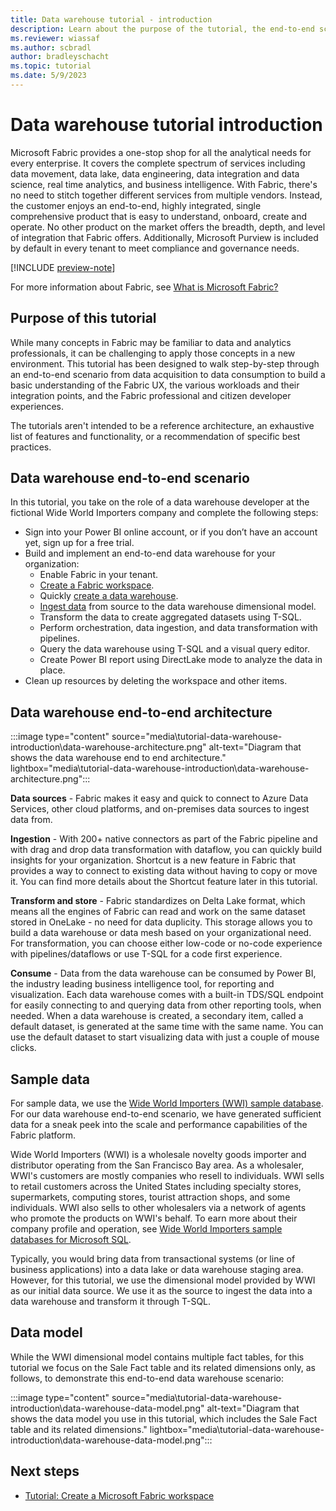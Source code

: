 ```yaml
---
title: Data warehouse tutorial - introduction
description: Learn about the purpose of the tutorial, the end-to-end scenario and architecture, the sample data, and the data model.
ms.reviewer: wiassaf
ms.author: scbradl
author: bradleyschacht
ms.topic: tutorial
ms.date: 5/9/2023
---
```


# Data warehouse tutorial introduction

Microsoft Fabric provides a one-stop shop for all the analytical needs for every enterprise. It covers the complete spectrum of services including data movement, data lake, data engineering, data integration and data science, real time analytics, and business intelligence. With Fabric, there's no need to stitch together different services from multiple vendors. Instead, the customer enjoys an end-to-end, highly integrated, single comprehensive product that is easy to understand, onboard, create and operate. No other product on the market offers the breadth, depth, and level of integration that Fabric offers. Additionally, Microsoft Purview is included by default in every tenant to meet compliance and governance needs.

[!INCLUDE [preview-note](../includes/preview-note.md)]

For more information about Fabric, see [What is Microsoft Fabric?](../get-started/microsoft-fabric-overview.md)

## Purpose of this tutorial

While many concepts in Fabric may be familiar to data and analytics professionals, it can be challenging to apply those concepts in a new environment. This tutorial has been designed to walk step-by-step through an end-to-end scenario from data acquisition to data consumption to build a basic understanding of the Fabric UX, the various workloads and their integration points, and the Fabric professional and citizen developer experiences.

The tutorials aren't intended to be a reference architecture, an exhaustive list of features and functionality, or a recommendation of specific best practices.

## Data warehouse end-to-end scenario

In this tutorial, you take on the role of a data warehouse developer at the fictional Wide World Importers company and complete the following steps:

- Sign into your Power BI online account, or if you don’t have an account yet, sign up for a free trial.
- Build and implement an end-to-end data warehouse for your organization:
  - Enable Fabric in your tenant.
  - [Create a Fabric workspace](tutorial-data-warehouse-create-workspace.md).
  - Quickly [create a data warehouse](tutorial-data-warehouse-create-warehouse.md).
  - [Ingest data](tutorial-data-warehouse-ingest-data.md) from source to the data warehouse dimensional model.
  - Transform the data to create aggregated datasets using T-SQL.
  - Perform orchestration, data ingestion, and data transformation with pipelines.
  - Query the data warehouse using T-SQL and a visual query editor.
  - Create Power BI report using DirectLake mode to analyze the data in place.
- Clean up resources by deleting the workspace and other items.

## Data warehouse end-to-end architecture

:::image type="content" source="media\tutorial-data-warehouse-introduction\data-warehouse-architecture.png" alt-text="Diagram that shows the data warehouse end to end architecture." lightbox="media\tutorial-data-warehouse-introduction\data-warehouse-architecture.png":::

**Data sources** - Fabric makes it easy and quick to connect to Azure Data Services, other cloud platforms, and on-premises data sources to ingest data from.

**Ingestion** - With 200+ native connectors as part of the Fabric pipeline and with drag and drop data transformation with dataflow, you can quickly build insights for your organization. Shortcut is a new feature in Fabric that provides a way to connect to existing data without having to copy or move it. You can find more details about the Shortcut feature later in this tutorial.

**Transform and store** - Fabric standardizes on Delta Lake format, which means all the engines of Fabric can read and work on the same dataset stored in OneLake - no need for data duplicity. This storage allows you to build a data warehouse or data mesh based on your organizational need. For transformation, you can choose either low-code or no-code experience with pipelines/dataflows or use T-SQL for a code first experience.

**Consume** - Data from the data warehouse can be consumed by Power BI, the industry leading business intelligence tool, for reporting and visualization. Each data warehouse comes with a built-in TDS/SQL endpoint for easily connecting to and querying data from other reporting tools, when needed. When a data warehouse is created, a secondary item, called a default dataset, is generated at the same time with the same name. You can use the default dataset to start visualizing data with just a couple of mouse clicks.

## Sample data

For sample data, we use the [Wide World Importers (WWI) sample database](/sql/samples/wide-world-importers-what-is?view=sql-server-ver16&preserve-view=true). For our data warehouse end-to-end scenario, we have generated sufficient data for a sneak peek into the scale and performance capabilities of the Fabric platform.

Wide World Importers (WWI) is a wholesale novelty goods importer and distributor operating from the San Francisco Bay area. As a wholesaler, WWI's customers are mostly companies who resell to individuals. WWI sells to retail customers across the United States including specialty stores, supermarkets, computing stores, tourist attraction shops, and some individuals. WWI also sells to other wholesalers via a network of agents who promote the products on WWI's behalf. To earn more about their company profile and operation, see [Wide World Importers sample databases for Microsoft SQL](/sql/samples/wide-world-importers-what-is?view=sql-server-ver16&preserve-view=true).

Typically, you would bring data from transactional systems (or line of business applications) into a data lake or data warehouse staging area. However, for this tutorial, we use the dimensional model provided by WWI as our initial data source. We use it as the source to ingest the data into a data warehouse and transform it through T-SQL.

## Data model

While the WWI dimensional model contains multiple fact tables, for this tutorial we focus on the Sale Fact table and its related dimensions only, as follows, to demonstrate this end-to-end data warehouse scenario:

:::image type="content" source="media\tutorial-data-warehouse-introduction\data-warehouse-data-model.png" alt-text="Diagram that shows the data model you use in this tutorial, which includes the Sale Fact table and its related dimensions." lightbox="media\tutorial-data-warehouse-introduction\data-warehouse-data-model.png":::

## Next steps

- [Tutorial: Create a Microsoft Fabric workspace](tutorial-data-warehouse-create-workspace.md)
